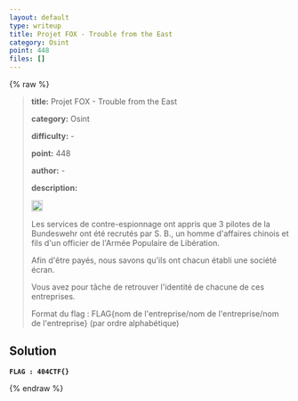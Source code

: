 ```yaml
---
layout: default
type: writeup
title: Projet FOX - Trouble from the East
category: Osint
point: 448
files: []
---
```


{% raw %}
> **title:** Projet FOX - Trouble from the East
>
> **category:** Osint
>
> **difficulty:** -
>
> **point:** 448
>
> **author:** -
>
> **description:**
> 
> <img src="https://cdn.iconscout.com/icon/free/png-256/free-france-flag-country-nation-empire-36011.png?f=webp" width="20" height="20"/>
>
> Les services de contre-espionnage ont appris que 3 pilotes de la Bundeswehr ont été recrutés par S. B., un homme d'affaires chinois et fils d'un officier de l'Armée Populaire de Libération. 
>
> Afin d'être payés, nous savons qu'ils ont chacun établi une société écran. 
>
> Vous avez pour tâche de retrouver l'identité de chacune de ces entreprises. 
>
> Format du flag : FLAG{nom de l'entreprise/nom de l'entreprise/nom de l'entreprise} (par ordre alphabétique) 

## Solution

**`FLAG : 404CTF{}`**

{% endraw %}